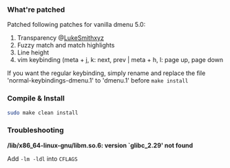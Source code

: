 ### What're patched

Patched following patches for vanilla dmenu 5.0:
1. Transparency @[LukeSmithxyz](https://github.com/LukeSmithxyz/dmenu/commit/d1a3c6cd1f8c84109ac181c8a7dbb29181862aea)
2. Fuzzy match and match highlights
3. Line height
4. vim keybinding (meta + j, k: next, prev | meta + h, l: page up, page down


If you want the regular keybinding, simply rename and replace the file 'normal-keybindings-dmenu.1' to 'dmenu.1' before `make install`


### Compile & Install

```bash
sudo make clean install
```

### Troubleshooting

**/lib/x86_64-linux-gnu/libm.so.6: version `glibc_2.29' not found**

Add `-lm -ldl` into `CFLAGS`
